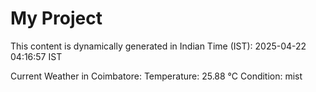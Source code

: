 # My Project

This content is dynamically generated in Indian Time (IST): 2025-04-22 04:16:57 IST


Current Weather in Coimbatore:
Temperature: 25.88 °C
Condition: mist
